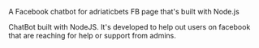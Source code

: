 A Facebook chatbot for adriaticbets FB page that's built with Node.js

ChatBot built with NodeJS.
It's developed to help out users on facebook that are reaching for help or support from admins.
